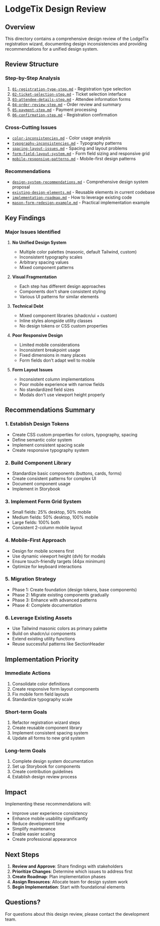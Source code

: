 # LodgeTix Design Review

## Overview
This directory contains a comprehensive design review of the LodgeTix registration wizard, documenting design inconsistencies and providing recommendations for a unified design system.

## Review Structure

### Step-by-Step Analysis
1. [`01-registration-type-step.md`](./01-registration-type-step.md) - Registration type selection
2. [`02-ticket-selection-step.md`](./02-ticket-selection-step.md) - Ticket selection interface
3. [`03-attendee-details-step.md`](./03-attendee-details-step.md) - Attendee information forms
4. [`04-order-review-step.md`](./04-order-review-step.md) - Order review and summary
5. [`05-payment-step.md`](./05-payment-step.md) - Payment processing
6. [`06-confirmation-step.md`](./06-confirmation-step.md) - Registration confirmation

### Cross-Cutting Issues
- [`color-inconsistencies.md`](./color-inconsistencies.md) - Color usage analysis
- [`typography-inconsistencies.md`](./typography-inconsistencies.md) - Typography patterns
- [`spacing-layout-issues.md`](./spacing-layout-issues.md) - Spacing and layout problems
- [`form-field-layout-system.md`](./form-field-layout-system.md) - Form field sizing and responsive grid
- [`mobile-responsive-patterns.md`](./mobile-responsive-patterns.md) - Mobile-first design patterns

### Recommendations
- [`design-system-recommendations.md`](./design-system-recommendations.md) - Comprehensive design system proposal
- [`existing-design-elements.md`](./existing-design-elements.md) - Reusable elements in current codebase
- [`implementation-roadmap.md`](./implementation-roadmap.md) - How to leverage existing code
- [`mason-form-redesign-example.md`](./mason-form-redesign-example.md) - Practical implementation example

## Key Findings

### Major Issues Identified
1. **No Unified Design System**
   - Multiple color palettes (masonic, default Tailwind, custom)
   - Inconsistent typography scales
   - Arbitrary spacing values
   - Mixed component patterns

2. **Visual Fragmentation**
   - Each step has different design approaches
   - Components don't share consistent styling
   - Various UI patterns for similar elements

3. **Technical Debt**
   - Mixed component libraries (shadcn/ui + custom)
   - Inline styles alongside utility classes
   - No design tokens or CSS custom properties

4. **Poor Responsive Design**
   - Limited mobile considerations
   - Inconsistent breakpoint usage
   - Fixed dimensions in many places
   - Form fields don't adapt well to mobile

5. **Form Layout Issues**
   - Inconsistent column implementations
   - Poor mobile experience with narrow fields
   - No standardized field sizes
   - Modals don't use viewport height properly

## Recommendations Summary

### 1. Establish Design Tokens
- Create CSS custom properties for colors, typography, spacing
- Define semantic color system
- Implement consistent spacing scale
- Create responsive typography system

### 2. Build Component Library
- Standardize basic components (buttons, cards, forms)
- Create consistent patterns for complex UI
- Document component usage
- Implement in Storybook

### 3. Implement Form Grid System
- Small fields: 25% desktop, 50% mobile
- Medium fields: 50% desktop, 100% mobile  
- Large fields: 100% both
- Consistent 2-column mobile layout

### 4. Mobile-First Approach
- Design for mobile screens first
- Use dynamic viewport height (dvh) for modals
- Ensure touch-friendly targets (44px minimum)
- Optimize for keyboard interactions

### 5. Migration Strategy
- Phase 1: Create foundation (design tokens, base components)
- Phase 2: Migrate existing components gradually
- Phase 3: Enhance with advanced patterns
- Phase 4: Complete documentation

### 6. Leverage Existing Assets
- Use Tailwind masonic colors as primary palette
- Build on shadcn/ui components
- Extend existing utility functions
- Reuse successful patterns like SectionHeader

## Implementation Priority

### Immediate Actions
1. Consolidate color definitions
2. Create responsive form layout components
3. Fix mobile form field layouts
4. Standardize typography scale

### Short-term Goals
1. Refactor registration wizard steps
2. Create reusable component library
3. Implement consistent spacing system
4. Update all forms to new grid system

### Long-term Goals
1. Complete design system documentation
2. Set up Storybook for components
3. Create contribution guidelines
4. Establish design review process

## Impact

Implementing these recommendations will:
- Improve user experience consistency
- Enhance mobile usability significantly
- Reduce development time
- Simplify maintenance
- Enable easier scaling
- Create professional appearance

## Next Steps

1. **Review and Approve**: Share findings with stakeholders
2. **Prioritize Changes**: Determine which issues to address first
3. **Create Roadmap**: Plan implementation phases
4. **Assign Resources**: Allocate team for design system work
5. **Begin Implementation**: Start with foundational elements

## Questions?
For questions about this design review, please contact the development team.
